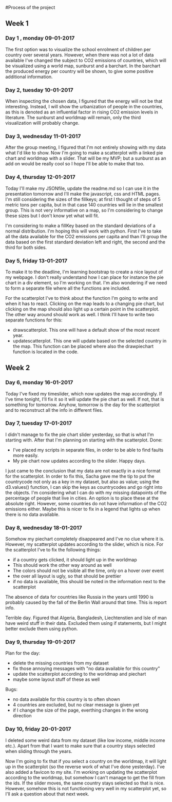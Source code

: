 #Process of the project
## Week 1
### Day 1 , monday 09-01-2017
The first option was to visualize the school enrolment of children per country over several years. However, when there was not a lot of data available I've changed the subject to CO2 emissions of countries, which will be visualized using a world map, sunburst and a barchart. In the barchart the produced energy per country will be shown, to give some positive additional information. 

### Day 2, tuesday 10-01-2017
When inspecting the chosen data, I figured that the energy will not be that interesting. Instead, I will show the urbanization of people in the countries, as this is denoted as an influential factor in rising CO2 emission levels in literature.  The sunburst and worldmap will remain, only the third visualization willl probably change. 

### Day 3, wednesday 11-01-2017
After the group meeting, I figured that I'm not entirely showing with my data what I'd like to show. Now I'm going to make a scatterplot with a linked pie chart and worldmap with a slider. That will be my MVP; but a sunburst as an add on would be really cool so I hope I'll be able to make that too. 

### Day 4, thursday 12-01-2017
Today I'll make my JSONfile, update the readme.md so I can use it in the presentation tomorrow and I'll make the javascript, css and HTML pages.
I'm still considering the sizes of the fillkeys; at first I thought of steps of 5 metric tons per capita, but in that case 140 countries will lie in the smallest group. This is not very informative on a map, so I'm considering to change these sizes but I don't know yet what will fit. 

I'm considering to make a fillKey based on the standard deviations of a normal distribution. I'm hoping this will work with python. First I've to take all the data available for the CO2 emissions per capita and than I'll group the data based on the first standard deviation left and right, the second and the third for both sides. 

### Day 5, friday 13-01-2017
To make it to the deadline, I'm learning bootstrap to create a nice layout of my webpage. I don't really understand how I can place for instance the pie chart in a div element, so I'm working on that. I'm also wondering if we need to form a separate file where all the functions are included.

For the scatterplot I've to think about the function I'm going to write and when it has to react. Clicking on the map leads to a changing pie chart, but clicking on the map should also light up a certain point in the scatterplot. The other way around should work as well. I think I'll have to write two separate functions for this:
* drawscatterplot. This one will have a default show of the most recent year. 
* updatescatterplot. This one will update based on the selected country in the map. This function can be placed where also the drawpiechart function is located in the code. 

## Week 2
### Day 6, monday 16-01-2017
Today I've fixed my timeslider, which now updates the map accordingly. If I've time tonight, I'll fix it so it will update the pie chart as well. If not, that is something for tomorrow. Anyhow, tomorrow is the day for the scatterplot and to reconstruct all the info in different files. 

### Day 7, tuesday 17-01-2017
I didn't manage to fix the pie chart slider yesterday, so that is what I'm starting with. After that I'm planning on starting with the scatterplot. 
Done:
* I've placed my scripts in separate files, in order to be able to find faults more easily.
* My pie chart now updates according to the slider. Happy days.

I just came to the conclusion that my data are not exactly in a nice format for the scatterplot. In order to fix this, Sacha gave me the tip to put the countrycode not only as a key in my dataset, but also as value; using the d3.values() function, I can skip the keys as countrycodes and go right into the objects.
I'm considering what I can do with my missing datapoints of the percentage of people that live in cities. An option is to place these at the absolute right.  However, some countries do not have information of the CO2 emissions either. Maybe this is nicer to fix in a legend that lights up when there is no data available.

### Day 8, wednesday 18-01-2017
Somehow my piechart completely disappeared and I've no clue where it is. However, my scatterplot updates according to the slider, which is nice. For the scatterplot I've to fix the following things:
* if a country gets clicked, it should light up in the worldmap
* This should work the other way around as well
* The colors should not be visible all the time, only on a hover over event
* the over all layout is ugly, so that should be prettier
* if no data is available, this should be noted in the information next to the scatterplot

The absence of data for countries like Russia in the years until 1990 is probably caused by the fall of the Berlin Wall around that time. This is report info.

Terrible day. Figured that Algeria, Bangladesh, Liechtenstien and Isle of man have weird stuff in their data. Excluded them using if statements, but I might better exclude them using python.

### Day 9, thursday 19-01-2017
Plan for the day:
* delete the missing countries from my dataset
* fix those annoying messages with "no data available for this country"
* update the scatterplot according to the worldmap and piechart
* maybe some layout stuff of these as well

Bugs:
* no data available for this country is to often shown
* 4 countries are excluded, but no clear message is given yet
* if I change the size of the page, everthing changes in the wrong direction

### Day 10, friday 20-01-2017
I deleted some weird data from my dataset (like low income, middle income etc.). Apart from that I want to make sure that a country stays selected when sliding through the years. 

Now I'm going to fix that if you select a country on the worldmap, it will light up in the scatterplot (so the reverse work of what I've done yesterday). I've also added a favicon to my site. I'm working on updating the scatterplot according to the worldmap, but somehow I can't manage to get the fill from the ids. If the slider moves, the same country stays selected so that is nice. However, somehow this is not functioning very well in my scatterplot yet, so I'll ask a question about that next week. 